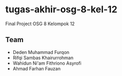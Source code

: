 # tugas-akhir-osg-8-kel-12

Final Project OSG 8 Kelompok 12

## Team

- Deden Muhammad Furqon
- Rifqi Sambas Khairurrohman
- Wahidun Ni'am Fithriono Asyrofi
- Ahmad Farhan Fauzan
